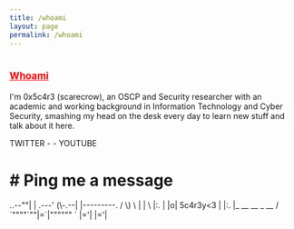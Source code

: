 ```yaml
---
title: /whoami
layout: page
permalink: /whoami
---
```

# <span style="color:red;font-size:17px;"><ins><b>Whoami</b></ins></span>

I'm 0x5c4r3 (scarecrow), an OSCP and Security researcher with an academic and working background in Information Technology and Cyber Security, smashing my head on the desk every day to learn new stuff and talk about it here.
<br/>
<center style="display:inline-block;text-align: center;"> 
  <span>TWITTER - </span>
  <span><script style="display:inline;" src="https://www.hackthebox.eu/badge/144238"></script></span>
  <span> - YOUTUBE</span>
</center>




<h1><b># Ping me a message</b></h1>
<p>  
                     ..--""|
                     | .---'
               (\-.--| |---------.
              / \) \ | |          \
              |:.  | |o| 5c4r3y<3  |
              |:.  |_ __  __ _  __ /
              `""""`""|=`|""""""  `
                      |='|
                      |='|
</p>
<br/>
